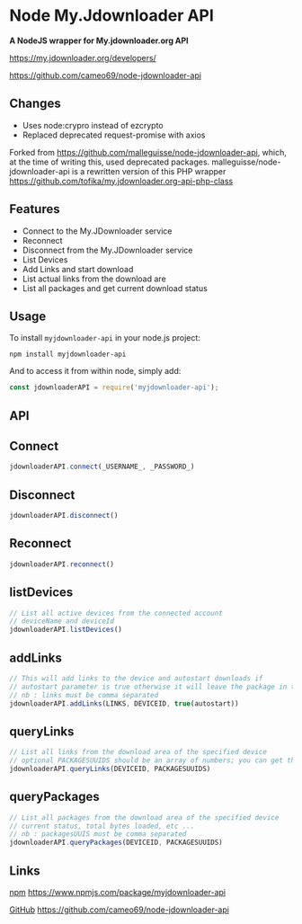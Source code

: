 Node My.Jdownloader API
======
**A NodeJS wrapper for My.jdownloader.org API**

https://my.jdownloader.org/developers/

https://github.com/cameo69/node-jdownloader-api

Changes
--------
- Uses node:crypro instead of ezcrypto
- Replaced deprecated request-promise with axios

Forked from https://github.com/malleguisse/node-jdownloader-api, which, at the time of writing this, used deprecated packages.
malleguisse/node-jdownloader-api is a rewritten version of this PHP wrapper https://github.com/tofika/my.jdownloader.org-api-php-class

Features
--------
- Connect to the My.JDownloader service
- Reconnect
- Disconnect from the My.JDownloader service
- List Devices
- Add Links and start download
- List actual links from the download are
- List all packages and get current download status

Usage
--------

To install `myjdownloader-api` in your node.js project:

```
npm install myjdownloader-api
```

And to access it from within node, simply add:

```javascript
const jdownloaderAPI = require('myjdownloader-api');
```
API
--------
## Connect

```javascript
jdownloaderAPI.connect(_USERNAME_, _PASSWORD_)
```

## Disconnect

```javascript
jdownloaderAPI.disconnect()
```
## Reconnect

```javascript
jdownloaderAPI.reconnect()
```

## listDevices

```javascript
// List all active devices from the connected account
// deviceName and deviceId
jdownloaderAPI.listDevices()
```

## addLinks

```javascript
// This will add links to the device and autostart downloads if 
// autostart parameter is true otherwise it will leave the package in the linkGrabber
// nb : links must be comma separated
jdownloaderAPI.addLinks(LINKS, DEVICEID, true(autostart))
```

## queryLinks

```javascript
// List all links from the download area of the specified device
// optional PACKAGESUUIDS should be an array of numbers; you can get them from the queryPackages method
jdownloaderAPI.queryLinks(DEVICEID, PACKAGESUUIDS)
```

## queryPackages

```javascript
// List all packages from the download area of the specified device
// current status, total bytes loaded, etc ...
// nb : packagesUUIS must be comma separated
jdownloaderAPI.queryPackages(DEVICEID, PACKAGESUUIDS)
```

## Links

[npm](https://www.npmjs.com/package/myjdownloader-api) https://www.npmjs.com/package/myjdownloader-api

[GitHub](https://github.com/cameo69/node-jdownloader-api) https://github.com/cameo69/node-jdownloader-api
